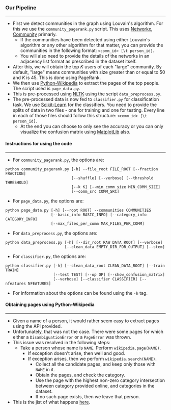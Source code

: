 ### Our Pipeline
----------------

+ First we detect communities in the graph using Louvain's algorithm. For this we use the `community_pagerank.py` script. This uses [Networkx](https://networkx.github.io), [Community](https://perso.crans.org/aynaud/communities/index.html) primarly.
    + If the communities have been detected using either Louvain's algorithm or any other algorithm for that matter, you can provide the communities in the following format: `<comm_id> [\t person_id]`.
    + You will also need to provide the details of the networks in an adjacency list format as prescribed in the dataset itself.
+ After this, we will obtain the top _K_ users of each "large" community. By default, "large" means communities with size greater than or equal to 50 and _K_ is 45. This is done using PageRank.
+ We then use [Python-Wikipedia](https://pypi.python.org/pypi/wikipedia) to extract the pages of the top people. The script used is `page_data.py`.
+ This is pre-processed using [NLTK](https://www.nltk.org/) using the script `data_preprocess.py`.
+ The pre-processed data is now fed to `classifier.py` for classification task. We use [Scikit-Learn](http://scikit-learn.org/stable/index.html) for the classifiers. You need to provide the splits of data in two files - one for training and one for testing. Every line in each of those files should follow this structure: `<comm_id> [\t person_id]`.
    + At the end you can choose to only see the accuracy or you can only visualize the confusion matrix using [MatplotLib](https://matplotlib.org/) also.

#### Instructions for using the code
------------------------------------

+ For `community_pagerank.py`, the options are:
```
python community_pagerank.py [-h] --file_root FILE_ROOT [--fraction FRACTION]
                             [--shuffle] [--verbose] [--threshold THRESHOLD]
                             [--k K] [--min_comm_size MIN_COMM_SIZE]
                             [--comm_src COMM_SRC]
```
+ For `page_data.py`, the options are:
```
python page_data.py [-h] [--root ROOT] --communities COMMUNITIES
                    [--basic_info BASIC_INFO] [--category_info CATEGORY_INFO]
                    [--max_files_per_comm MAX_FILES_PER_COMM]
```
+ For `data_preprocess.py`, the options are:
```
python data_preprocess.py [-h] [--dir_root RAW DATA ROOT] [--verbose]
                          [--clean_data EMPTY_DIR_FOR_OUTPUT] [--stem]
```
+ For `classifier.py`, the options are:
```
python classifier.py [-h] [--clean_data_root CLEAN_DATA_ROOT] [--train TRAIN]
                     [--test TEST] [--op OP] [--show_confusion_matrix]
                     [--verbose] [--classifier CLASSIFIER] [--nfeatures NFEATURES]
```
+ For information about the options can be found using the `-h` tag.

#### Obtaining pages using Python-Wikipedia
-------------------------------------------

+ Given a name of a person, it would rather seem easy to extract pages using the API provided.
+ Unfortunately, that was not the case. There were some pages for which either a `DisambiguationError` or a `PageError` was thrown.
+ This issue was resolved in the following steps:
    + Take a person whose name is `NAME`. Perform `wikipedia.page(NAME)`.
        + If exception doesn't arise, then well and good.
        + If exception arises, then we perform `wikipedia.search(NAME)`.
            + Collect all the candidate pages, and keep only those with `NAME` in it.
            + Obtain the pages, and check the category.
            + Use the page with the highest non-zero category intersection between category provided online, and categories in the dataset.
            + If no such page exists, then we leave that person.
+ This is the jist of what happens [here](https://github.com/vishwakftw/CS6670-TDM/blob/master/pipeline/page_data.py#L93-L115).
